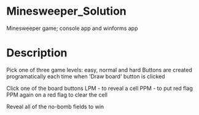 # Minesweeper_Solution
Minesweeper game; console app and winforms app

# Description

Pick one of three game levels: easy, normal and hard
Buttons are created programatically each time when 'Draw board' button is clicked

Click one of the board buttons
LPM - to reveal a cell
PPM - to put red flag
PPM again on a red flag to clear the cell

Reveal all of the no-bomb fields to win


